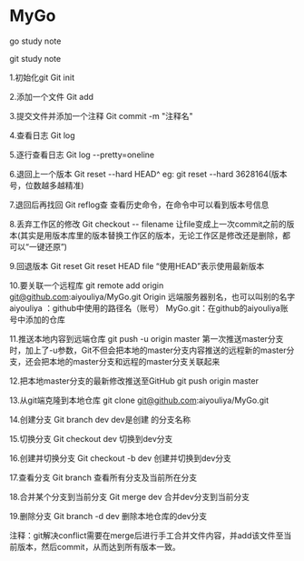 # MyGo
go study  note

git study note

1.初始化git	Git init

2.添加一个文件	Git add <file name >

3.提交文件并添加一个注释	Git commit -m "注释名"	

4.查看日志	Git log	

5.逐行查看日志	Git log --pretty=oneline	

6.退回上一个版本	Git reset --hard HEAD^	eg:  git reset --hard 3628164(版本号，位数越多越精准)			

7.退回后再找回	Git reflog查	查看历史命令，在命令中可以看到版本号信息

8.丢弃工作区的修改	Git checkout -- filename	让file变成上一次commit之前的版本(其实是用版本库里的版本替换工作区的版本，无论工作区是修改还是删除，都可以“一键还原”)

9.回退版本	Git reset	Git reset HEAD file “使用HEAD”表示使用最新版本

10.要关联一个远程库	git remote add origin git@github.com:aiyouliya/MyGo.git	Origin 远端服务器别名，也可以叫别的名字
			aiyouliya ：github中使用的路径名（账号）
			MyGo.git：在github的aiyouliya账号中添加的仓库

11.推送本地内容到远端仓库	git push -u origin master	第一次推送master分支时，加上了-u参数，Git不但会把本地的master分支内容推送的远程新的master分支，还会把本地的master分支和远程的master分支关联起来

12.把本地master分支的最新修改推送至GitHub	git push origin master	

13.从git端克隆到本地仓库	git clone git@github.com:aiyouliya/MyGo.git	

14.创建分支	Git branch dev	dev是创建 的分支名称

15.切换分支	Git checkout dev	切换到dev分支

16.创建并切换分支	Git checkout -b dev	创建并切换到dev分支

17.查看分支	Git branch	查看所有分支及当前所在分支

18.合并某个分支到当前分支	Git merge dev 	合并dev分支到当前分支

19.删除分支	Git branch -d dev	删除本地仓库的dev分支

注释：git解决conflict需要在merge后进行手工合并文件内容，并add该文件至当前版本，然后commit，从而达到所有版本一致。
	
